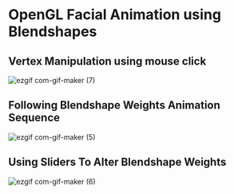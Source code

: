 # OpenGL Facial Animation using Blendshapes

## Vertex Manipulation using mouse click
![ezgif com-gif-maker (7)](https://user-images.githubusercontent.com/57908067/159114571-257580ae-3b09-4ac6-bd95-86b62837675f.gif)


## Following Blendshape Weights Animation Sequence
![ezgif com-gif-maker (5)](https://user-images.githubusercontent.com/57908067/158067167-5110bce6-29c2-4f5b-ad98-6ce0d18d0142.gif)


## Using Sliders To Alter Blendshape Weights 
![ezgif com-gif-maker (6)](https://user-images.githubusercontent.com/57908067/158067289-44d79a53-9770-42c7-9e92-a73666e7db10.gif)
